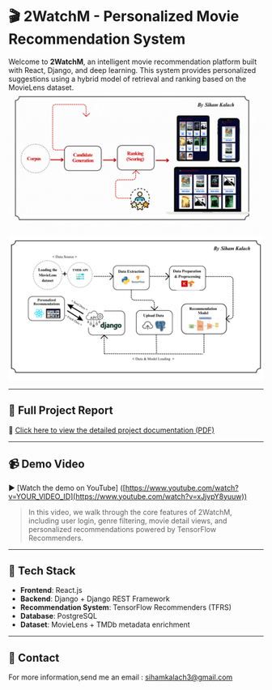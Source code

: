 # 🎬 2WatchM - Personalized Movie Recommendation System

Welcome to **2WatchM**, an intelligent movie recommendation platform built with React, Django, and deep learning. This system provides personalized suggestions using a hybrid model of retrieval and ranking based on the MovieLens dataset.
![Alt text](https://github.com/sihamkalach/2WatchM/blob/3c9458d07c96dc61b16ef24929e18c4782c55598/images/architure.gif)
![Alt text](https://github.com/sihamkalach/2WatchM/blob/3c9458d07c96dc61b16ef24929e18c4782c55598/images/architure.png)

---

## 📄 Full Project Report

📝 [Click here to view the detailed project documentation (PDF)](https://github.com/sihamkalach/2WatchM/blob/28db6c1a02671fd24148aaa5ed62c217641ccf4f/Movie%20Recommendation%20System.pdf)

---

## 📹 Demo Video

▶️ [Watch the demo on YouTube]
([https://www.youtube.com/watch?v=YOUR_VIDEO_ID](https://www.youtube.com/watch?v=xJjvpY8yuuw))

> In this video, we walk through the core features of 2WatchM, including user login, genre filtering, movie detail views, and personalized recommendations powered by TensorFlow Recommenders.

---

## 🚀 Tech Stack

- **Frontend**: React.js
- **Backend**: Django + Django REST Framework
- **Recommendation System**: TensorFlow Recommenders (TFRS)
- **Database**: PostgreSQL 
- **Dataset**: MovieLens + TMDb metadata enrichment

---
## 📧 Contact

For more information,send me an email : sihamkalach3@gmail.com
